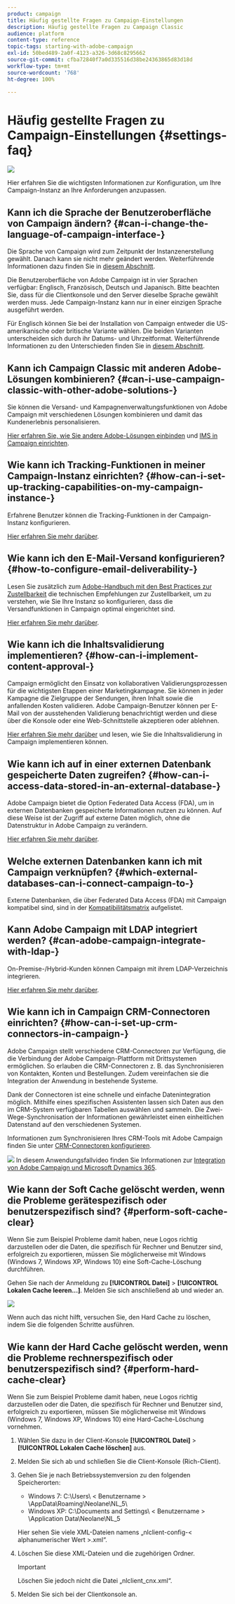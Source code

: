 ```yaml
---
product: campaign
title: Häufig gestellte Fragen zu Campaign-Einstellungen
description: Häufig gestellte Fragen zu Campaign Classic
audience: platform
content-type: reference
topic-tags: starting-with-adobe-campaign
exl-id: 50bed489-2a0f-4123-a326-3d68c8295662
source-git-commit: cfba72840f7a0d335516d38be24363865d83d18d
workflow-type: tm+mt
source-wordcount: '768'
ht-degree: 100%

---
```


# Häufig gestellte Fragen zu Campaign-Einstellungen {#settings-faq}

![](../../assets/v7-only.svg)

Hier erfahren Sie die wichtigsten Informationen zur Konfiguration, um Ihre Campaign-Instanz an Ihre Anforderungen anzupassen.

## Kann ich die Sprache der Benutzeroberfläche von Campaign ändern? {#can-i-change-the-language-of-campaign-interface-}

Die Sprache von Campaign wird zum Zeitpunkt der Instanzenerstellung gewählt. Danach kann sie nicht mehr geändert werden. Weiterführende Informationen dazu finden Sie in [diesem Abschnitt](../../installation/using/creating-an-instance-and-logging-on.md).

Die Benutzeroberfläche von Adobe Campaign ist in vier Sprachen verfügbar: Englisch, Französisch, Deutsch und Japanisch. Bitte beachten Sie, dass für die Clientkonsole und den Server dieselbe Sprache gewählt werden muss. Jede Campaign-Instanz kann nur in einer einzigen Sprache ausgeführt werden.

Für Englisch können Sie bei der Installation von Campaign entweder die US-amerikanische oder britische Variante wählen. Die beiden Varianten unterscheiden sich durch ihr Datums- und Uhrzeitformat. Weiterführende Informationen zu den Unterschieden finden Sie in [diesem Abschnitt](../../platform/using/adobe-campaign-workspace.md#date-and-time).

## Kann ich Campaign Classic mit anderen Adobe-Lösungen kombinieren? {#can-i-use-campaign-classic-with-other-adobe-solutions-}

Sie können die Versand- und Kampagnenverwaltungsfunktionen von Adobe Campaign mit verschiedenen Lösungen kombinieren und damit das Kundenerlebnis personalisieren.

[Hier erfahren Sie, wie Sie andere Adobe-Lösungen einbinden](../../integrations/using/about-campaign-integrations.md) und [IMS in Campaign einrichten](../../integrations/using/about-adobe-id.md).

## Wie kann ich Tracking-Funktionen in meiner Campaign-Instanz einrichten? {#how-can-i-set-up-tracking-capabilities-on-my-campaign-instance-}

Erfahrene Benutzer können die Tracking-Funktionen in der Campaign-Instanz konfigurieren.

[Hier erfahren Sie mehr darüber](../../installation/using/deploying-an-instance.md#tracking-configuration).

## Wie kann ich den E-Mail-Versand konfigurieren? {#how-to-configure-email-deliverability-}

Lesen Sie zusätzlich zum [Adobe-Handbuch mit den Best Practices zur Zustellbarkeit](https://experienceleague.adobe.com/docs/deliverability-learn/deliverability-best-practice-guide/introduction.html?lang=de) die technischen Empfehlungen zur Zustellbarkeit, um zu verstehen, wie Sie Ihre Instanz so konfigurieren, dass die Versandfunktionen in Campaign optimal eingerichtet sind.

[Hier erfahren Sie mehr darüber](../../delivery/using/about-deliverability.md).

## Wie kann ich die Inhaltsvalidierung implementieren? {#how-can-i-implement-content-approval-}

Campaign ermöglicht den Einsatz von kollaborativen Validierungsprozessen für die wichtigsten Etappen einer Marketingkampagne. Sie können in jeder Kampagne die Zielgruppe der Sendungen, ihren Inhalt sowie die anfallenden Kosten validieren. Adobe Campaign-Benutzer können per E-Mail von der ausstehenden Validierung benachrichtigt werden und diese über die Konsole oder eine Web-Schnittstelle akzeptieren oder ablehnen.

[Hier erfahren Sie mehr darüber](../../campaign/using/marketing-campaign-approval.md#checking-and-approving-deliveries) und lesen, wie Sie die Inhaltsvalidierung in Campaign implementieren können.

## Wie kann ich auf in einer externen Datenbank gespeicherte Daten zugreifen? {#how-can-i-access-data-stored-in-an-external-database-}

Adobe Campaign bietet die Option Federated Data Access (FDA), um in externen Datenbanken gespeicherte Informationen nutzen zu können. Auf diese Weise ist der Zugriff auf externe Daten möglich, ohne die Datenstruktur in Adobe Campaign zu verändern.

[Hier erfahren Sie mehr darüber](../../installation/using/connecting-to-database.md).

## Welche externen Datenbanken kann ich mit Campaign verknüpfen? {#which-external-databases-can-i-connect-campaign-to-}

Externe Datenbanken, die über Federated Data Access (FDA) mit Campaign kompatibel sind, sind in der [Kompatibilitätsmatrix](../../rn/using/compatibility-matrix.md) aufgelistet.

## Kann Adobe Campaign mit LDAP integriert werden? {#can-adobe-campaign-integrate-with-ldap-}

On-Premise-/Hybrid-Kunden können Campaign mit ihrem LDAP-Verzeichnis integrieren.

[Hier erfahren Sie mehr darüber](../../installation/using/connecting-through-ldap.md).

## Wie kann ich in Campaign CRM-Connectoren einrichten? {#how-can-i-set-up-crm-connectors-in-campaign-}

Adobe Campaign stellt verschiedene CRM-Connectoren zur Verfügung, die die Verbindung der Adobe Campaign-Plattform mit Drittsystemen ermöglichen. So erlauben die CRM-Connectoren z. B. das Synchronisieren von Kontakten, Konten und Bestellungen. Zudem vereinfachen sie die Integration der Anwendung in bestehende Systeme.

Dank der Connectoren ist eine schnelle und einfache Datenintegration möglich. Mithilfe eines spezifischen Assistenten lassen sich Daten aus den im CRM-System verfügbaren Tabellen auswählen und sammeln. Die Zwei-Wege-Synchronisation der Informationen gewährleistet einen einheitlichen Datenstand auf den verschiedenen Systemen.

Informationen zum Synchronisieren Ihres CRM-Tools mit Adobe Campaign finden Sie unter [CRM-Connectoren konfigurieren](../../platform/using/crm-connectors.md).

![](assets/do-not-localize/how-to-video.png) In diesem Anwendungsfallvideo finden Sie Informationen zur [Integration von Adobe Campaign und Microsoft Dynamics 365](https://helpx.adobe.com/de/campaign/kt/acc/using/acc-integrate-dynamics365-with-acc-feature-video-set-up.html).

## Wie kann der Soft Cache gelöscht werden, wenn die Probleme gerätespezifisch oder benutzerspezifisch sind? {#perform-soft-cache-clear}

Wenn Sie zum Beispiel Probleme damit haben, neue Logos richtig darzustellen oder die Daten, die spezifisch für Rechner und Benutzer sind, erfolgreich zu exportieren, müssen Sie möglicherweise mit Windows (Windows 7, Windows XP, Windows 10) eine Soft-Cache-Löschung durchführen.

Gehen Sie nach der Anmeldung zu **[!UICONTROL Datei]** > **[!UICONTROL Lokalen Cache leeren...]**. Melden Sie sich anschließend ab und wieder an.

![](assets/faq_soft_cache.png)

Wenn auch das nicht hilft, versuchen Sie, den Hard Cache zu löschen, indem Sie die folgenden Schritte ausführen.

## Wie kann der Hard Cache gelöscht werden, wenn die Probleme rechnerspezifisch oder benutzerspezifisch sind? {#perform-hard-cache-clear}

Wenn Sie zum Beispiel Probleme damit haben, neue Logos richtig darzustellen oder die Daten, die spezifisch für Rechner und Benutzer sind, erfolgreich zu exportieren, müssen Sie möglicherweise mit Windows (Windows 7, Windows XP, Windows 10) eine Hard-Cache-Löschung vornehmen.

1. Wählen Sie dazu in der Client-Konsole **[!UICONTROL Datei]** > **[!UICONTROL Lokalen Cache löschen]** aus.

1. Melden Sie sich ab und schließen Sie die Client-Konsole (Rich-Client).

1. Gehen Sie je nach Betriebssystemversion zu den folgenden Speicherorten:

   * Windows 7: C:\Users\ &lt; Benutzername > \AppData\Roaming\Neolane\NL_5\
   * Windows XP: C:\Documents and Settings\ &lt; Benutzername > \Application Data\Neolane\NL_5

   Hier sehen Sie viele XML-Dateien namens „nlclient-config-&lt; alphanumerischer Wert >.xml“.

1. Löschen Sie diese XML-Dateien und die zugehörigen Ordner.

   >[!IMPORTANT]
   >
   >Löschen Sie jedoch nicht die Datei „nlclient_cnx.xml“.

1. Melden Sie sich bei der Clientkonsole an.
